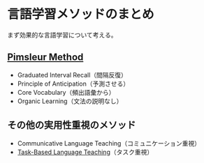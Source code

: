 # 言語学習メソッドのまとめ

まず効果的な言語学習について考える。

## [Pimsleur Method](https://www.pimsleur.com/the-pimsleur-method/)

- Graduated Interval Recall（間隔反復）
- Principle of Anticipation（予測させる）
- Core Vocabulary（頻出語彙から）
- Organic Learning（文法の説明なし）

## その他の実用性重視のメソッド

- Communicative Language Teaching（コミュニケーション重視）
- [Task-Based Language Teaching](https://en.wikipedia.org/wiki/Task-based_language_learning)（タスク重視）
